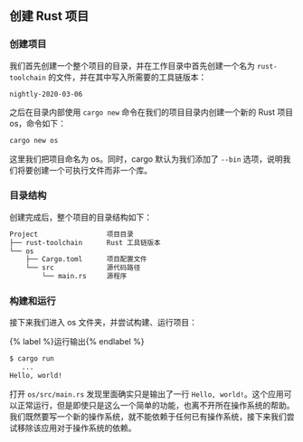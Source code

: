 ## 创建 Rust 项目

### 创建项目
我们首先创建一个整个项目的目录，并在工作目录中首先创建一个名为 `rust-toolchain` 的文件，并在其中写入所需要的工具链版本：
```
nightly-2020-03-06
```

之后在目录内部使用 `cargo new` 命令在我们的项目目录内创建一个新的 Rust 项目 os，命令如下：

```bash
cargo new os
```

这里我们把项目命名为 os。同时，cargo 默认为我们添加了 `--bin` 选项，说明我们将要创建一个可执行文件而非一个库。

### 目录结构

创建完成后，整个项目的目录结构如下：
```bash
Project                 项目目录
├── rust-toolchain      Rust 工具链版本
└── os
    ├── Cargo.toml      项目配置文件
    └── src             源代码路径
        └── main.rs     源程序
```

### 构建和运行

接下来我们进入 os 文件夹，并尝试构建、运行项目：

{% label %}运行输出{% endlabel %}
```bash
$ cargo run
   ...
Hello, world!
```

打开 `os/src/main.rs` 发现里面确实只是输出了一行 `Hello, world!`。这个应用可以正常运行，但是即使只是这么一个简单的功能，也离不开所在操作系统的帮助。我们既然要写一个新的操作系统，就不能依赖于任何已有操作系统，接下来我们尝试移除该应用对于操作系统的依赖。